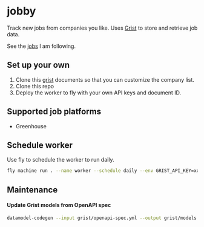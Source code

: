 # jobby

Track new jobs from companies you like. Uses [Grist](https://www.getgrist.com/) to store and retrieve job data.

See the [jobs](https://docs.getgrist.com/n9izTh6BMmma/Jobby/p/4) I am following. 

## Set up your own

1. Clone this [grist](https://docs.getgrist.com/n9izTh6BMmma/Jobby/p/4) documents so that you can customize the company list.
2. Clone this repo
3. Deploy the worker to fly with your own API keys and document ID.

## Supported job platforms

- Greenhouse

## Schedule worker

Use fly to schedule the worker to run daily.

```bash
fly machine run . --name worker --schedule daily --env GRIST_API_KEY=xxxxx --env GRIST_DOC_ID=xxxxx
```

## Maintenance

#### Update Grist models from OpenAPI spec

```bash
datamodel-codegen --input grist/openapi-spec.yml --output grist/models.py --output-model-type=pydantic_v2.BaseModel --use-annotated
```
